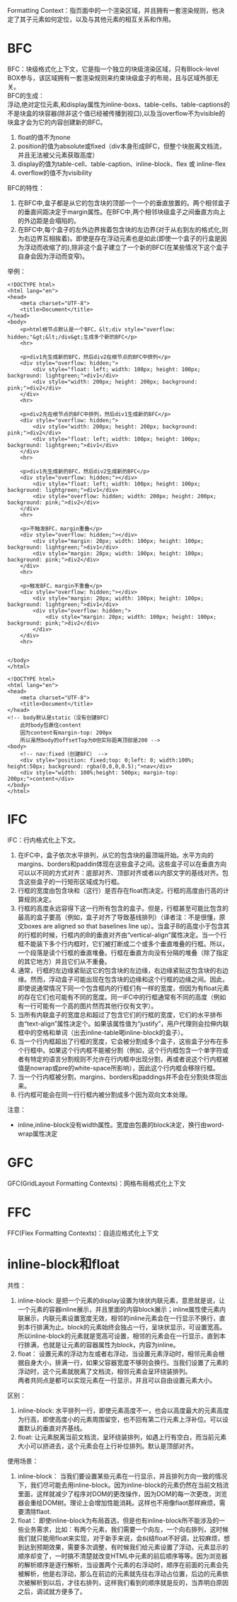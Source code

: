 Formatting Context：指页面中的一个渲染区域，并且拥有一套渲染规则，他决定了其子元素如何定位，以及与其他元素的相互关系和作用。 

# BFC
BFC：块级格式化上下文，它是指一个独立的块级渲染区域，只有Block-level BOX参与，该区域拥有一套渲染规则来约束块级盒子的布局，且与区域外部无关。  
BFC的生成：  
浮动,绝对定位元素,和display属性为inline-boxs、table-cells、table-captions的不是块盒的块容器(除非这个值已经被传播到视口),以及当overflow不为visible的块盒才会为它的内容创建新的BFC。  
1. float的值不为none
1. position的值为absolute或fixed（div本身形成BFC，但整个块脱离文档流，并且无法被父元素获取高度）
1. display的值为table-cell、table-caption、inline-block、flex 或 inline-flex
1. overflow的值不为visibility

BFC的特性：
1. 在BFC中,盒子都是从它的包含块的顶部一个一个的垂直放置的。两个相邻盒子的垂直间距决定于margin属性。在BFC中,两个相邻块级盒子之间垂直方向上的外边距是会塌陷的。
2. 在BFC中,每个盒子的左外边界挨着包含块的左边界(对于从右到左的格式化,则为右边界互相挨着)。即使是存在浮动元素也是如此(即使一个盒子的行盒是因为浮动而收缩了的),除非这个盒子建立了一个新的BFC(在某些情况下这个盒子自身会因为浮动而变窄)。

举例：
```
<!DOCTYPE html>
<html lang="en">
<head>
	<meta charset="UTF-8">
	<title>Document</title>
</head>
<body>
	<p>html根节点默认是一个BFC，&lt;div style="overflow: hidden;"&gt;&lt;/div&gt;生成多个新的BFC</p>
	<hr>

	<p>div1先生成新的BFC，然后div2在根节点的BFC中排列</p>
	<div style="overflow: hidden;">
		<div style="float: left; width: 100px; height: 100px; background: lightgreen;">div1</div>
		<div style="width: 200px; height: 200px; background: pink;">div2</div>
	</div>
	<hr>

	<p>div2先在根节点的BFC中排列，然后div1生成新的BFC</p>
	<div style="overflow: hidden;">
		<div style="width: 200px; height: 200px; background: pink;">div2</div>
		<div style="float: left; width: 100px; height: 100px; background: lightgreen;">div1</div>
	</div>
	<hr>

	<p>div1先生成新的BFC，然后div2生成新的BFC</p>
	<div style="overflow: hidden;"></div>
		<div style="float: left; width: 100px; height: 100px; background: lightgreen;">div1</div>
		<div style="overflow: hidden; width: 200px; height: 200px; background: pink;">div2</div>
	</div>
	<hr>

	<p>不触发BFC，margin重叠</p>
	<div style="overflow: hidden;"></div>
		<div style="margin: 20px; width: 100px; height: 100px; background: lightgreen;">div1</div>
		<div style="margin: 20px; width: 100px; height: 100px; background: pink;">div2</div>
	</div>
	<hr>

	<p>触发BFC，margin不重叠</p>
	<div style="overflow: hidden;"></div>
		<div style="margin: 20px; width: 100px; height: 100px; background: lightgreen;">div1</div>
		<div style="overflow: hidden;">
			<div style="margin: 20px; width: 100px; height: 100px; background: pink;">div2</div>
		</div>
	</div>
	<hr>

	
</body>
</html>	
```
```
<!DOCTYPE html>
<html lang="en">
<head>
	<meta charset="UTF-8">
	<title>Document</title>
</head>
<!-- body默认是static（没有创建BFC）
    此时body包裹住content
    因为content有margin-top: 200px
    所以虽然body的offsetTop为0但实际距离顶部是200 -->
<body>
	<!-- nav:fixed（创建BFC） -->
	<div style="position: fixed;top: 0;left: 0; width:100%; height:50px; background: rgba(0,0,0,0.5);">nav</div>
	<div style="width: 100%;height: 500px; margin-top: 200px;">content</div>
</body>
</html>
```

# IFC
IFC：行内格式化上下文。
1. 在IFC中，盒子依次水平排列，从它的包含块的最顶端开始。水平方向的margins、borders和paddin体现在这些盒子之间。这些盒子可以在垂直方向可以以不同的方式对齐：底部对齐、顶部对齐或者以内部文字的基线对齐。包含这些盒子的一行矩形区域成为行框。
1. 行框的宽度由包含块和（这行）是否存在float而决定。行框的高度由行高的计算规则决定。
1. 行框的高度永远容得下这一行所有包含的盒子。但是，行框甚至可能比包含的最高的盒子要高（例如，盒子对齐了导致基线排列）（译者注：不是很懂，原文boxes are aligned so that baselines line up）。当盒子B的高度小于包含其的行框的时候，行框内的B的垂直对齐由“vertical-align”属性决定。当一个行框不能装下多个行内框时，它们被打断成二个或多个垂直堆叠的行框。所以，一个段落是读个行框的垂直堆叠。行框在垂直方向没有分隔的堆叠（除了指定的其它地方）并且它们从不重叠。
1. 通常，行框的左边缘紧贴这它的包含块的左边缘，右边缘紧贴这包含块的右边缘。然而，浮动盒子可能出现在包含块的边缘和这个行框的边缘之间。因此，即使说通常情况下同一个包含框内的行框们有一样的宽度，但因为有float元素的存在它们也可能有不同的宽度。同一IFC中的行框通常有不同的高度（例如有一行可能有一个高的图片然而其他行仅有文字）。
1. 当所有内联盒子的宽度总和超过了包含它们的行框的宽度，它们的水平排布由“text-align”属性决定个。如果该属性值为“justify”，用户代理则会拉伸内联框中的空格和单词（出去inline-table喝inline-block的盒子）。
1. 当一个行内框超出了行框的宽度，它会被分割成多个盒子，这些盒子分布在多个行框中。如果这个行内框不能被分割（例如，这个行内框包含一个单字符或者有特定的语言分割规则不允许在行内框中出现分割，再或者说这个行内框被值是nowrap或pre的white-space所影响），因此这个行内框会移除行框。
1. 当一个行内框被分割，margins、borders和paddings并不会在分割处体现出来。
1. 行内框可能会在同一行行框内被分割成多个因为双向文本处理。

注意：
- inline,inline-block没有width属性。宽度由包裹的block决定，换行由word-wrap属性决定

# GFC
GFC(GridLayout Formatting Contexts)：网格布局格式化上下文
 
# FFC
FFC(Flex Formatting Contexts)：自适应格式化上下文

# inline-block和float
共性：
1. inline-block: 是把一个元素的display设置为块状内联元素，意思就是说，让一个元素的容器inline展示，并且里面的内容block展示；inline属性使元素内联展示，内联元素设置宽度无效，相邻的inline元素会在一行显示不换行，直到本行排满为止。block的元素始终会独占一行，呈块状显示，可设置宽高。所以inline-block的元素就是宽高可设置，相邻的元素会在一行显示，直到本行排满，也就是让元素的容器属性为block，内容为inline。
1. float： 设置元素的浮动为左或者右浮动，当设置元素浮动时，相邻元素会根据自身大小，排满一行，如果父容器宽度不够则会换行。当我们设置了元素的浮动时，这个元素就脱离了文档流，相邻元素会呈环绕装排列。  
两者共同点是都可以实现元素在一行显示，并且可以自由设置元素大小。

区别：
1. inline-block: 水平排列一行，即使元素高度不一，也会以高度最大的元素高度为行高，即使高度小的元素周围留空，也不回有第二行元素上浮补位。可以设置默认的垂直对齐基线。
1. float: 让元素脱离当前文档流，呈环绕装排列，如遇上行有空白，而当前元素大小可以挤进去，这个元素会在上行补位排列。默认是顶部对齐。

使用场景：
1. inline-block： 当我们要设置某些元素在一行显示，并且排列方向一致的情况下，我们尽可能去用inline-block。因为inline-block的元素仍然在当前文档流里面，这样就减少了程序对DOM的更改操作，因为DOM的每一次更改，浏览器会重绘DOM树。理论上会增加性能消耗。这样也不用像flaot那样麻烦，需要清除flaot.
1. float： 即使inline-block为布局首选，但是也有inline-block所不能涉及的一些业务需求，比如：有两个元素，我们需要一个向左，一个向右排列，这时候我们就只能用float来实现，对于新手来说，会纠结float不好调，比较麻烦，想到达到预期效果，需要多次调整，有时候我们给元素设置了浮动，元素显示的顺序却变了，一时搞不清楚就改变HTML中元素的前后顺序等等。因为浏览器的解析顺序是逐行解析，当设置两个元素的右浮动时，顺序在前面的元素会先被解析，他是右浮动，那么在前边的元素就先往右浮动占位置，后边的元素依次被解析到以后，才往右排列，这样我们看到的顺序就是反的，当弄明白原因之后，调试就方便多了。